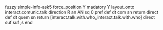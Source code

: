 fuzzy simple-info-ask5
   force_position Y
   madatory Y
   layout_onto interact.comunic.talk
   direction R
   an AN
   sq 0
   pref 
   def 
    dt com
    sn 
    return 
    direct 
   def 
    dt quem
    sn 
    return [interact.talk.with.who,,interact.talk.with.who]
    direct 
   suf 
   suf ,s
end
